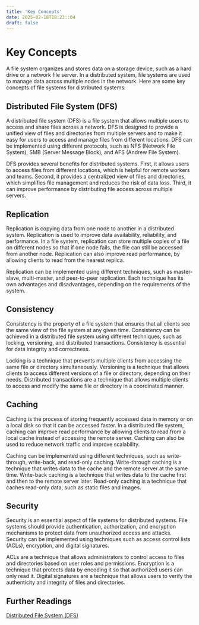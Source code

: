 ```yaml
---
title: 'Key Concepts'
date: 2025-02-18T18:23::04
draft: false
---
```


# Key Concepts

A file system organizes and stores data on a storage device, such as a hard drive or a network file server. In a distributed system, file systems are used to manage data across multiple nodes in the network. Here are some key concepts of file systems for distributed systems:

## **Distributed File System (DFS)**

A distributed file system (DFS) is a file system that allows multiple users to access and share files across a network. DFS is designed to provide a unified view of files and directories from multiple servers and to make it easy for users to access and manage files from different locations. DFS can be implemented using different protocols, such as NFS (Network File System), SMB (Server Message Block), and AFS (Andrew File System).

DFS provides several benefits for distributed systems. First, it allows users to access files from different locations, which is helpful for remote workers and teams. Second, it provides a centralized view of files and directories, which simplifies file management and reduces the risk of data loss. Third, it can improve performance by distributing file access across multiple servers.

## **Replication**

Replication is copying data from one node to another in a distributed system. Replication is used to improve data availability, reliability, and performance. In a file system, replication can store multiple copies of a file on different nodes so that if one node fails, the file can still be accessed from another node. Replication can also improve read performance, by allowing clients to read from the nearest replica.

Replication can be implemented using different techniques, such as master-slave, multi-master, and peer-to-peer replication. Each technique has its own advantages and disadvantages, depending on the requirements of the system.

## **Consistency**

Consistency is the property of a file system that ensures that all clients see the same view of the file system at any given time. Consistency can be achieved in a distributed file system using different techniques, such as locking, versioning, and distributed transactions. Consistency is essential for data integrity and correctness.

Locking is a technique that prevents multiple clients from accessing the same file or directory simultaneously. Versioning is a technique that allows clients to access different versions of a file or directory, depending on their needs. Distributed transactions are a technique that allows multiple clients to access and modify the same file or directory in a coordinated manner.

## **Caching**

Caching is the process of storing frequently accessed data in memory or on a local disk so that it can be accessed faster. In a distributed file system, caching can improve read performance by allowing clients to read from a local cache instead of accessing the remote server. Caching can also be used to reduce network traffic and improve scalability.

Caching can be implemented using different techniques, such as write-through, write-back, and read-only caching. Write-through caching is a technique that writes data to the cache and the remote server at the same time. Write-back caching is a technique that writes data to the cache first and then to the remote server later. Read-only caching is a technique that caches read-only data, such as static files and images.

## **Security**

Security is an essential aspect of file systems for distributed systems. File systems should provide authentication, authorization, and encryption mechanisms to protect data from unauthorized access and attacks. Security can be implemented using techniques such as access control lists (ACLs), encryption, and digital signatures.

ACLs are a technique that allows administrators to control access to files and directories based on user roles and permissions. Encryption is a technique that protects data by encoding it so that authorized users can only read it. Digital signatures are a technique that allows users to verify the authenticity and integrity of files and directories.

## **Further Readings**

[Distributed File System (DFS)](https://en.wikipedia.org/wiki/Distributed_file_system)
